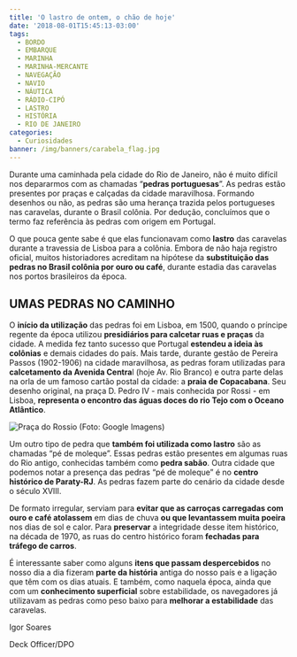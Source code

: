 ```yaml
---
title: 'O lastro de ontem, o chão de hoje'
date: '2018-08-01T15:45:13-03:00'
tags:
  - BORDO
  - EMBARQUE
  - MARINHA
  - MARINHA-MERCANTE
  - NAVEGAÇÃO
  - NAVIO
  - NÁUTICA
  - RÁDIO-CIPÓ
  - LASTRO
  - HISTÓRIA
  - RIO DE JANEIRO
categories:
  - Curiosidades
banner: /img/banners/carabela_flag.jpg
---
```

Durante uma caminhada pela cidade do Rio de Janeiro, não é muito difícil nos depararmos com as chamadas “**pedras portuguesas**”. As pedras estão presentes por praças e calçadas da cidade maravilhosa. Formando desenhos ou não, as pedras são uma herança trazida pelos portugueses nas caravelas, durante o Brasil colônia. Por dedução, concluímos que o termo faz referência às pedras com origem em Portugal. 

O que pouca gente sabe é que elas funcionavam como **lastro** das caravelas durante a travessia de Lisboa para a colônia. Embora de não haja registro oficial, muitos historiadores acreditam na hipótese da **substituição das pedras no Brasil colônia por ouro ou café**, durante estadia das caravelas nos portos brasileiros da época. 

## UMAS PEDRAS NO CAMINHO

O **início da utilização** das pedras foi em Lisboa, em 1500, quando o príncipe regente da época utilizou **presidiários para calcetar ruas e praças** da cidade. A medida fez tanto sucesso que Portugal **estendeu a ideia às colônias** e demais cidades do país. Mais tarde, durante gestão de Pereira Passos (1902-1906) na cidade maravilhosa, as pedras foram utilizadas para **calcetamento da Avenida Centra**l (hoje Av. Rio Branco) e outra parte delas na orla de um famoso cartão postal da cidade: a **praia de Copacabana**. Seu desenho original, na praça D. Pedro IV - mais conhecida por Rossi - em Lisboa, **representa o encontro das águas doces do rio Tejo com o Oceano Atlântico**.

![Praça do Rossio (Foto: Google Imagens)](/img/banners/praca-do-rocio.jpg)

Um outro tipo de pedra que **também foi utilizada como lastro** são as chamadas “pé de moleque”. Essas pedras estão presentes em algumas ruas do Rio antigo, conhecidas também como **pedra sabão**. Outra cidade que podemos notar a presença das pedras “pé de moleque” é no **centro histórico de Paraty-RJ**. As pedras fazem parte do cenário da cidade desde o século XVIII. 

De formato irregular, serviam para **evitar que as carroças carregadas com ouro e café atolassem** em dias de chuva **ou que levantassem muita poeira** nos dias de sol e calor. Para **preservar** a integridade desse item histórico, na década de 1970, as ruas do centro histórico foram **fechadas para tráfego de carros**.

É interessante saber como alguns **itens que passam despercebidos** no nosso dia a dia fizeram **parte da história** antiga do nosso país e a ligação que têm com os dias atuais. E também, como naquela época, ainda que com um **conhecimento superficial** sobre estabilidade, os navegadores já utilizavam as pedras como peso baixo para **melhorar a estabilidade** das caravelas.

 	

Igor Soares

Deck Officer/DPO
